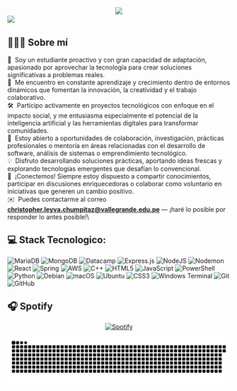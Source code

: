 <div align="center">
  <img src="https://readme-typing-svg.herokuapp.com/?font=Roboto&weight=900&size=40=true&vCenter=true&width=500&height=70&duration=4000&color=B3B3B3&lines=Hola+a+todos!+👋;+Soy+Christopher+Leyva!;" />
</div>
<a href="https://www.youtube.com/watch?v=dQw4w9WgXcQ"><img src="https://user-images.githubusercontent.com/73097560/115834477-dbab4500-a447-11eb-908a-139a6edaec5c.gif"></a>

## 👨🏻‍💻 Sobre mí
🔭 &nbsp;Soy un estudiante proactivo y con gran capacidad de adaptación, apasionado por aprovechar la tecnología para crear soluciones significativas a problemas reales.\
🌱 &nbsp;Me encuentro en constante aprendizaje y crecimiento dentro de entornos dinámicos que fomentan la innovación, la creatividad y el trabajo colaborativo.\
🛠️ &nbsp;Participo activamente en proyectos tecnológicos con enfoque en el impacto social, y me entusiasma especialmente el potencial de la inteligencia artificial y las herramientas digitales para transformar comunidades.\
💼 &nbsp;Estoy abierto a oportunidades de colaboración, investigación, prácticas profesionales o mentoría en áreas relacionadas con el desarrollo de software, análisis de sistemas o emprendimiento tecnológico.\
💡 &nbsp;Disfruto desarrollando soluciones prácticas, aportando ideas frescas y explorando tecnologías emergentes que desafían lo convencional.\
💬 &nbsp;¡Conectemos! Siempre estoy dispuesto a compartir conocimientos, participar en discusiones enriquecedoras o colaborar como voluntario en iniciativas que generen un cambio positivo.\
✉️ &nbsp;Puedes contactarme al correo <strong>christopher.leyva.chumpitaz@vallegrande.edu.pe</strong> — ¡haré lo posible por responder lo antes posible!\
## 💻 Stack Tecnologico:
![MariaDB](https://img.shields.io/badge/MariaDB-003545?style=for-the-badge&logo=mariadb&logoColor=white) ![MongoDB](https://img.shields.io/badge/MongoDB-%234ea94b.svg?style=for-the-badge&logo=mongodb&logoColor=white) ![Datacamp](https://img.shields.io/badge/Datacamp-05192D?style=for-the-badge&logo=datacamp&logoColor=03E860) 	![Express.js](https://img.shields.io/badge/express.js-%23404d59.svg?style=for-the-badge&logo=express&logoColor=%2361DAFB) ![NodeJS](https://img.shields.io/badge/node.js-6DA55F?style=for-the-badge&logo=node.js&logoColor=white) ![Nodemon](https://img.shields.io/badge/NODEMON-%23323330.svg?style=for-the-badge&logo=nodemon&logoColor=%BBDEAD) 	![React](https://img.shields.io/badge/react-%2320232a.svg?style=for-the-badge&logo=react&logoColor=%2361DAFB) ![Spring](https://img.shields.io/badge/spring-%236DB33F.svg?style=for-the-badge&logo=spring&logoColor=white) 	![AWS](https://img.shields.io/badge/AWS-%23FF9900.svg?style=for-the-badge&logo=amazon-aws&logoColor=white) ![C++](https://img.shields.io/badge/c++-%2300599C.svg?style=for-the-badge&logo=c%2B%2B&logoColor=white) ![HTML5](https://img.shields.io/badge/html5-%23E34F26.svg?style=for-the-badge&logo=html5&logoColor=white) ![JavaScript](https://img.shields.io/badge/javascript-%23323330.svg?style=for-the-badge&logo=javascript&logoColor=%23F7DF1E) 	![PowerShell](https://img.shields.io/badge/PowerShell-%235391FE.svg?style=for-the-badge&logo=powershell&logoColor=white) ![Python](https://img.shields.io/badge/python-3670A0?style=for-the-badge&logo=python&logoColor=ffdd54) ![Debian](https://img.shields.io/badge/Debian-D70A53?style=for-the-badge&logo=debian&logoColor=white) ![macOS](https://img.shields.io/badge/mac%20os-000000?style=for-the-badge&logo=macos&logoColor=F0F0F0) ![Ubuntu](https://img.shields.io/badge/Ubuntu-E95420?style=for-the-badge&logo=ubuntu&logoColor=white) ![CSS3](https://img.shields.io/badge/css3-%231572B6.svg?style=for-the-badge&logo=css3&logoColor=white) 	![Windows Terminal](https://img.shields.io/badge/Windows%20Terminal-%234D4D4D.svg?style=for-the-badge&logo=windows-terminal&logoColor=white) ![Git](https://img.shields.io/badge/git-%23F05033.svg?style=for-the-badge&logo=git&logoColor=white) ![GitHub](https://img.shields.io/badge/github-%23121011.svg?style=for-the-badge&logo=github&logoColor=white) 

## 🎧 Spotify
<div style="display: flex; justify-content: center;">
    <a href="https://open.spotify.com/user/315vw3bhsekaf6d7ewzcml2jjepy">
        <img src="https://spotify-github-profile.kittinanx.com/api/view.svg?uid=315vw3bhsekaf6d7ewzcml2jjepy&redirect=true][https://spotify-github-profile.kittinanx.com/api/view.svg?uid=315vw3bhsekaf6d7ewzcml2jjepy&cover_image=true&theme=default&show_offline=false&background_color=000000&interchange=false&bar_color_cover=false)" alt="Spotify">
    </a>
</div>

![snake gif](https://github.com/TekyaygilFethi/TekyaygilFethi/blob/output/github-contribution-grid-snake.svg)
